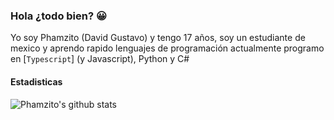 ### Hola ¿todo bien? 😀

Yo soy Phamzito (David Gustavo) y tengo 17 años, soy un estudiante de mexico y aprendo rapido lenguajes de programación actualmente programo en [`Typescript`] (y Javascript), Python y C#

#### Estadisticas

![Phamzito's github stats](https://github-readme-stats.vercel.app/api/?username=Phamzito&show_icons=true&title_color=fff&icon_color=79ff97&text_color=9f9f9f&bg_color=151515)
